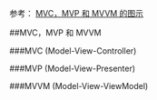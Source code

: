 参考：
[MVC，MVP 和 MVVM 的图示](http://www.ruanyifeng.com/blog/2015/02/mvcmvp_mvvm.html)

##MVC，MVP 和 MVVM

###MVC (Model-View-Controller)

###MVP (Model-View-Presenter)

###MVVM (Model-View-ViewModel)